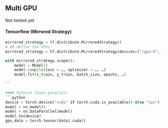 

## Multi GPU
Not tested yet

#### Tensorflow (Mirrored Strategy)
```python
mirrored_strategy = tf.distribute.MirroredStrategy()
# OR define the GPUs
mirrored_strategy = tf.distribute.MirroredStrategy(devices=["/gpu:0", "/gpu:1"])

with mirrored_strategy.scope():
    model = Model()
    model.compile(loss = …, optimizer = …, …)
    model.fit(x_train, y_train, batch_size, epochs, …)
    
``

#### PyTorch (Data parallel)
```python
device = torch.device("cuda" if torch.cuda.is_available() else "cpu")
model = nn_model()
model = nn.DataParallel(model)
model.to(device)
gpu_data = torch.tensor(data).cuda()

```
